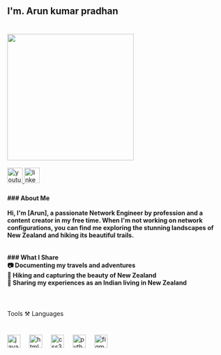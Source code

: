 <br clear="both">

<h2 align="left">I'm. Arun kumar pradhan</h2>

###

<br clear="both">

<img align="left" height="290"  src="https://media.giphy.com/media/v1.Y2lkPTc5MGI3NjExOHV2ZXlvYmlrNnNvNmh4dnJkdXpha252anl5cnpzdjdzODg5dWo4eiZlcD12MV9naWZzX3NlYXJjaCZjdD1n/4ilFRqgbzbx4c/giphy.gif"  />

###

<br clear="both">
<br>
<div align="left">
  <a href="https://www.youtube.com/@nzboy-g4k" target="_blank">
    <img src="https://img.shields.io/static/v1?message=Youtube&logo=youtube&label=&color=FF0000&logoColor=white&labelColor=&style=for-the-badge" height="35" alt="youtube logo"  />
  </a>
  <a href="https://www.linkedin.com/in/arun-kumar-063146343/" target="_blank">
    <img src="https://img.shields.io/static/v1?message=LinkedIn&logo=linkedin&label=&color=0077B5&logoColor=white&labelColor=&style=for-the-badge" height="35" alt="linkedin logo"  />
  </a>
</div>

###

<h4 align="left">
### About Me<br><br>Hi, I'm [Arun], a passionate Network Engineer by profession and a content creator in my free time. When I'm not working on network configurations, you can find me exploring the stunning landscapes of New Zealand and hiking its beautiful trails. <br><br><br>
### What I Share<br>📷 Documenting my travels and adventures  <br>🌲 Hiking and capturing the beauty of New Zealand  <br>🎥 Sharing my experiences as an Indian living in New Zealand</h4>

###

<br clear="both">

<p align="left">Tools ⚒️ Languages</p>

###

<br clear="both">

<div align="left">
  <img src="https://cdn.jsdelivr.net/gh/devicons/devicon/icons/javascript/javascript-original.svg" height="30" alt="javascript logo"  />
  <img width="12" />
  <img src="https://cdn.jsdelivr.net/gh/devicons/devicon/icons/html5/html5-original.svg" height="30" alt="html5 logo"  />
  <img width="12" />
  <img src="https://cdn.jsdelivr.net/gh/devicons/devicon/icons/css3/css3-original.svg" height="30" alt="css3 logo"  />
  <img width="12" />
  <img src="https://cdn.jsdelivr.net/gh/devicons/devicon/icons/python/python-original.svg" height="30" alt="python logo"  />
  <img width="12" />
  <img src="https://cdn.jsdelivr.net/gh/devicons/devicon/icons/figma/figma-original.svg" height="30" alt="figma logo"  />
</div>

###
